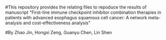 #This repository provides the relating files to repoduce the results of manuscript "First-line immune checkpoint inhibitor combination therapies in patients with advanced esophagus squamous cell cancer: A network meta-analysis and cost-effectiveness analysis"

#By Zhao Jin, Hongxi Zeng, Guanyu Chen, Lin Shen
